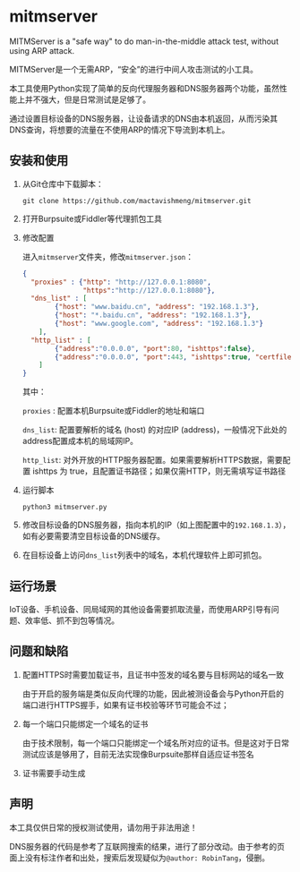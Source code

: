 # mitmserver
MITMServer is a "safe way" to do man-in-the-middle attack test, without using ARP attack.

MITMServer是一个无需ARP，“安全”的进行中间人攻击测试的小工具。

本工具使用Python实现了简单的反向代理服务器和DNS服务器两个功能，虽然性能上并不强大，但是日常测试是足够了。

通过设置目标设备的DNS服务器，让设备请求的DNS由本机返回，从而污染其DNS查询，将想要的流量在不使用ARP的情况下导流到本机上。

## 安装和使用

1. 从Git仓库中下载脚本：

   `git clone https://github.com/mactavishmeng/mitmserver.git`

2. 打开Burpsuite或Fiddler等代理抓包工具

3. 修改配置

   进入`mitmserver`文件夹，修改`mitmserver.json`：

   ```json
   {
     "proxies" : {"http": "http://127.0.0.1:8080",
                  "https":"http://127.0.0.1:8080"},
     "dns_list" : [
           {"host": "www.baidu.cn", "address": "192.168.1.3"},
           {"host": "*.baidu.cn", "address": "192.168.1.3"},
           {"host": "www.google.com", "address": "192.168.1.3"}
       ],
     "http_list" : [
           {"address":"0.0.0.0", "port":80, "ishttps":false},
           {"address":"0.0.0.0", "port":443, "ishttps":true, "certfile":"./certificate.crt", "keyfile":"./private_key.key"}
       ]
   }
   ```

   其中：

   `proxies` : 配置本机Burpsuite或Fiddler的地址和端口

   `dns_list`: 配置要解析的域名 (host) 的对应IP (address)，一般情况下此处的address配置成本机的局域网IP。

   `http_list`:   对外开放的HTTP服务器配置。如果需要解析HTTPS数据，需要配置 ishttps 为 true，且配置证书路径；如果仅需HTTP，则无需填写证书路径

4. 运行脚本

   `python3 mitmserver.py`

5. 修改目标设备的DNS服务器，指向本机的IP（如上图配置中的`192.168.1.3`），如有必要需要清空目标设备的DNS缓存。

6. 在目标设备上访问`dns_list`列表中的域名，本机代理软件上即可抓包。

## 运行场景

IoT设备、手机设备、同局域网的其他设备需要抓取流量，而使用ARP引导有问题、效率低、抓不到包等情况。

## 问题和缺陷

1. 配置HTTPS时需要加载证书，且证书中签发的域名要与目标网站的域名一致

   由于开启的服务端是类似反向代理的功能，因此被测设备会与Python开启的端口进行HTTPS握手，如果有证书校验等环节可能会不过；

2. 每一个端口只能绑定一个域名的证书

   由于技术限制，每一个端口只能绑定一个域名所对应的证书。但是这对于日常测试应该是够用了，目前无法实现像Burpsuite那样自适应证书签名

3. 证书需要手动生成

## 声明

本工具仅供日常的授权测试使用，请勿用于非法用途！

DNS服务器的代码是参考了互联网搜索的结果，进行了部分改动。由于参考的页面上没有标注作者和出处，搜索后发现疑似为`@author: RobinTang`，侵删。

